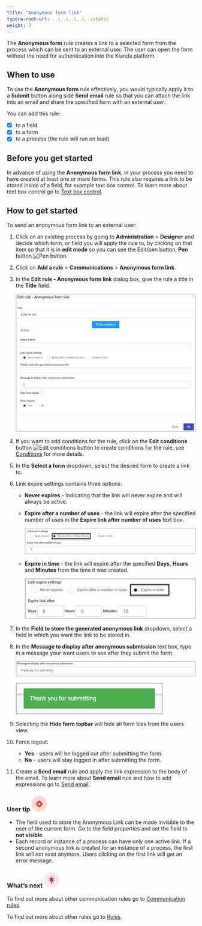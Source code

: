 ```yaml
---
title: "Anonymous form link"
typora-root-url: ..\..\..\..\..\static
weight: 3
---
```


The **Anonymous form** rule creates a link to a selected form from the process which can be sent to an external user. The user can open the form without the need for authentication into the Kianda platform.

## When to use 

To use the **Anonymous form** rule effectively, you would typically apply it to a **Submit** button along side **Send email** rule so that you can attach the link into an email and share the specified form with an external user.

You can add this rule:
- [x] to a field
- [x] to a form 
- [x] to a process (the rule will run on load)

## Before you get started

In advance of using the **Anonymous form link**, in your process you need to have created at least one or more forms. This rule also requires a link to be stored inside of a field, for example text box control. To learn more about text box control go to [Text box control](/platform/controls/input/textbox/).

## How to get started

To send an anonymous form link to an external user:

1. Click on an existing process by going to **Administration** > **Designer** and decide which form, or field you will apply the rule to, by clicking on that item so that it is in **edit mode** so you can see the Edit/pen button, **Pen** button ![Pen button](https://docs.kianda.com/images/penicon.png).

2. Click on **Add a rule** > **Communications** > **Anonymous form link**.

3. In the **Edit rule - Anonymous form link** dialog box, give the rule a title in the **Title** field.

   ![Edit rule - Anonymous link dialog box](/images/anonymous-link-edit-box.jpg)

4. If you want to add conditions for the rule, click on the **Edit conditions** button ![Edit conditions button](https://docs.kianda.com/images/editconditions.png) to create conditions for the rule, see [Conditions](https://docs.kianda.com/platform/rules/general/add-conditions/) for more details.

5. In the **Select a form** dropdown, select the desired form to create a link to.

6. Link expire settings contains three options:

   - **Never expires** - Indicating that the link will never expire and will always be active.

   - **Expire after a number of uses** - the link will expire after the specified number of uses in the **Expire link after number of uses** text box.

     ![Link expire settings - number of uses](/images/anonymous-link-expire-uses.jpg)

   - **Expire in time** - the link will expire after the specified **Days**, **Hours** and **Minutes** from the time it was created.

     ![Link expire settings - time](/images/anonymous-link-expire-time.jpg)

7. In the **Field to store the generated anonymous link** dropdown, select a field in which you want the link to be stored in.

8. In the **Message to display after anonymous submission** text box, type in a message your want users to see after they submit the form.

   ![Link expire settings - time](/images/anonymous-link-message-box.jpg)

   ![Link expire settings - time](/images/anonymous-link-message.jpg)

9. Selecting the **Hide form topbar** will hide all form tiles from the users view.

10. Force logout:

    - **Yes** - users will be logged out after submitting the form.
    - **No** - users will stay logged in after submitting the form.

11. Create a **Send email** rule and apply the link expression to the body of the email. To learn more about **Send email** rule and how to add expressions go to [Send email](/platform/rules/communications/send-email/).



### User tip ![Target icon](/images/05.png)

- The field used to store the Anonymous Link can be made invisible to the user of the current form. Go to the field properties and set the field to **not visible**.
- Each record or instance of a process can have only one active link. If a second anonymous link is created for an instance of a process, the first link will not exist anymore. Users clicking on the first link will get an error message.

### What’s next ![Idea icon](/images/18.png)

To find out more about other communication rules go to [Communication rules](/platform/rules/communications/).

To find out more about other rules go to [Rules](/platform/rules/).